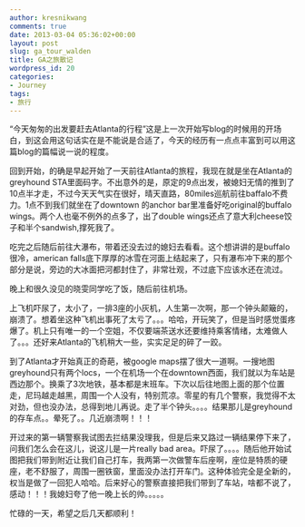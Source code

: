 ```yaml
---
author: kresnikwang
comments: true
date: 2013-03-04 05:36:02+00:00
layout: post
slug: ga_tour_walden
title: GA之旅散记
wordpress_id: 20
categories:
- Journey
tags:
- 旅行
---
```


“今天匆匆的出发要赶去Atlanta的行程”这是上一次开始写blog的时候用的开场白，到这会用这句话实在是不能说是合适了，今天的经历有一点点丰富到可以用这篇blog的篇幅说一说的程度。

回到开始，的确是早起开始了一天前往Atlanta的旅程，我现在就是坐在Atlanta的greyhound
STA里面码字。不出意外的是，原定的9点出发，被媳妇无情的推到了10点半才走，不过今天天气实在很好，晴天直路，80miles巡航前往baffalo不费力。1点不到我们就坐在了downtown
的anchor bar里准备好吃original的buffalo wings。两个人也毫不例外的点多了，出了double
wings还点了意大利cheese饺子和半个sandwish,撑死我了。

吃完之后随后前往大瀑布，带着还没去过的媳妇去看看。这个想讲讲的是buffalo很冷，american
falls底下厚厚的冰雪在河面上结起来了，只有瀑布冲下来的那个部分是说，旁边的大冰面把河都封住了，非常壮观，不过底下应该水还在流过。

晚上和很久没见的晓雯同学吃了饭，随后前往机场。

上飞机吓尿了，太小了，一排3座的小灰机，人生第一次啊，那一个钟头颠簸的，崩溃了。想着坐这种飞机出事死了太亏了。。。哈哈，开玩笑了，但是当时感觉蛋疼爆了。机上只有唯一的一个空姐，不仅要端茶送水还要维持乘客情绪，太难做人了。。。还好来Atlanta的飞机稍大一些，实实足足的碎了一跤。

到了Atlanta才开始真正的奇葩，被google
maps摆了很大一道啊。一搜地图greyhound只有两个locs，一个在机场一个在downtown西面，我们就以为车站是西边那个。换乘了3次地铁，基本都是末班车。下次以后往地图上面的那个位置走，尼玛越走越黑，周围一个人没有，特别荒凉。零星的有几个警察，我觉得不太对劲，但也没办法，总得到地儿再说。走了半个钟头。。。。结果那儿是greyhound的存车点。。晕死了。。几近崩溃啊！！！

开过来的第一辆警察我试图去拦结果没理我，但是后来又路过一辆结果停下来了，问我们怎么会在这儿，说这儿是一片really bad
area。吓尿了。。。。随后他开始试图把我们带到附近让我们自己打车，我两第一次做警车后座啊，座位是特质的硬座，老不舒服了，周围一圈铁窗，里面没办法打开车门。这种体验完全是全新的，权当是做了一回犯人哈哈。后来好心的警察直接把我们带到了车站，啥都不说了，感动！！！我媳妇夸了他一晚上长的帅。。。。。

忙碌的一天，希望之后几天都顺利！



